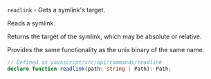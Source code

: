 `readlink` - Gets a symlink's target.

Reads a symlink.

Returns the target of the symlink, which may be absolute or relative.

Provides the same functionality as the unix binary of the same name.

```ts
// Defined in yavascript/src/api/commands/readlink
declare function readlink(path: string | Path): Path;
```
